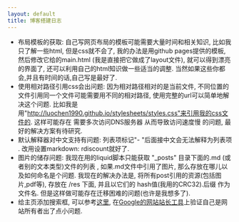 ```yaml
---
layout: default
title: 博客搭建日志
---
```


- 布局模板的获取: 自己写网页布局的模板可能需要大量时间和相关知识, 比如我只了解一些html, 但是css就不会了, 我的办法是用github pages提供的模板, 然后修改它给的main.html (我是直接把它做成了layout文件), 就可以得到漂亮的界面了, 还可以利用自己的html知识做一些适当的调整. 当然如果这些你都会,并且有时间的话,自己写是最好了.
- 使用相对路径引用css会出问题: 因为相对路径相对的是当前文件, 不同位置的文件引用同一个文件可能需要用不同的相对路径, 使用完整的url可以简单地解决这个问题. 比如我是用"http://luochen1990.github.io/stylesheets/styles.css"来引用我的css文件的. 这样可能存在 需要多次访问DNS服务器 从而导致访问速度慢 的问题, 最好的解决方案有待研究.
- 默认解释器对中文支持有问题: 列表项标记"- "后面接中文会无法解释为列表项 . 改用设置markdown: rdiscount就好了.
- 图片的储存问题: 我现在用的liquid脚本只能获取 "_posts" 目录下面的.md (或者别的文本类型)文件的列表 , 如果.md文件中引用了图片, 那么存放在哪儿以及如何命名是个问题. 我现在的解决办法是, 将所有post引用的资源(包括图片,pdf等), 存放在 /res 下面, 并且以它们的 hash值(我用的CRC32).后缀 作为文件名. 但是这样做可能存在迁移困难的问题(也许是我想多了).
- 给主页添加搜索框, 可以参考[这里][1], 在[Google的网站站长工具][2]上验证自己是网站所有者出了点小问题.

[1]: http://yysfire.github.io/webdesign/how-to-add-google-custom-search-to-github-pages.html
[2]: https://www.google.com/webmasters/tools

